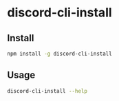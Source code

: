 # discord-cli-install

## Install

```bash
npm install -g discord-cli-install
```

## Usage

```bash
discord-cli-install --help
```
